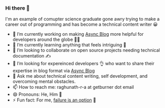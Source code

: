 ### Hi there 👋

I'm an example of comupter science graduate gone awry trying to make a career out of programming and has become a technical content writer 😀 

- 🔭 I’m currently working on making [Async Blog](https://www.loginradius.com/blog/async/) more helpful for developers around the globe 👨‍💻 
- 🌱 I’m currently learning anything that feels intriguing 🤔
- 👯 I’m looking to collaborate on open source projects needing technical documentation ✍️
- 🤔 I’m looking for expereinced developers 👌 who want to share their expertise in blog format via [Async Blog](https://www.loginradius.com/blog/async/)
- 💬 Ask me about technical content writing, self development, and overcoming mental obstacles.
- 📫 How to reach me: raghunath-r-a at getburner dot email
- 😄 Pronouns: He, Him 👨
- ⚡ Fun fact: For me, [failure is an option](https://www.penguinrandomhouse.com/books/558430/failure-is-an-option-by-h-jon-benjamin/9781524742188) 🍐
